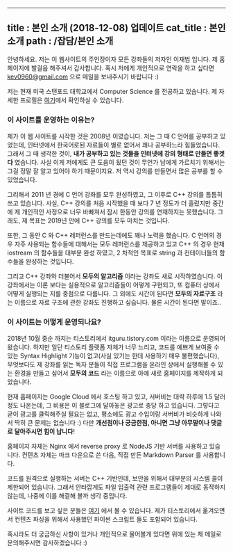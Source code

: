 -----------------
title : 본인 소개 (2018-12-08) 업데이트
cat_title : 본인 소개
path : /잡담/본인 소개
-----------------

안녕하세요. 저는 이 웹사이트의 주인장이자 모든 강좌들의 저자인 이재범 입니다. 제 홈페이지에 발걸음 해주셔서 감사합니다. 혹시 저에게 개인적으로 연락을 하고 싶다면 kev0960@gmail.com 으로 메일을 보내주시기 바랍니다 :)

저는 현재 미국 스탠포드 대학교에서 Computer Science 를 전공하고 있습니다. 제 자세한 프로필은 [여기](https://www.linkedin.com/in/jaebum-lee-416ab180/)에서 확인하실 수 있습니다.

### 이 사이트를 운영하는 이유는?

제가 이 웹 사이트를 시작한 것은 2008년 이였습니다. 저는 그 때 C 언어를 공부하고 있었는데, 인터넷에서 한국어로된 자료들이 별로 없어서 꽤나 공부하느라 힘들었습니다. 그래서 그 때 생각한 것이, **내가 공부하고 있는 것들을 인터넷에 강의 형태로 만들면 좋겟다** 였습니다. 사실 이게 저에게도 큰 도움이 됬던 것이 무언가 남에게 가르치기 위해서는 그걸 정말 잘 알고 있어야 하기 때문이지요. 저 역시 강의를 만들면서 많은 공부를 할 수 있었습니다.

그리해서 2011 년 경에 C 언어 강좌를 모두 완성하였고, 그 이후로 C++ 강의를 틈틈히 쓰고 있습니다. 사실, C++ 강의를 처음 시작했을 때 보다 7 년 정도가 더 흘렀지만 중간에 제 개인적인 사정으로 너무 바빠져서 잠시 한동안 강의를 연재하지는 못했습니다. 그래도, 제 목표는 2019년 안에 C++ 강의를 모두 마치는 것입니다. 

또한, 그 동안 C 와 C++ 레퍼런스를 만드는데에도 꽤나 노력을 했습니다. C 언어의 경우 자주 사용되는 함수들에 대해서는 모두 레퍼런스를 제공하고 있고 C++ 의 경우 현재 iostream 의 함수들을 대부분 완성 하였고, 2 차적인 목표로 string 과 컨테이너들의 함수들을 완성하는 것입니다.

그리고 C++ 강좌와 더불어서 **모두의 알고리즘** 이라는 강좌도 새로 시작하였습니다. 이 강좌에서는 이론 보다는 실용적으로 알고리즘들이 어떻게 구현되고, 또 컴퓨터 상에서 어떻게 실행되는 지를 중점으로 다룹니다. 그 외에도 시간이 된다면 **모두의 자료구조** 라는 이름으로 자료 구조에 관한 강좌도 진행하고 싶습니다. 물론 시간이 된다면 말이죠..

### 이 사이트는 어떻게 운영되나요?

2018년 10월 중순 까지는 티스토리에서 itguru.tistory.com 이라는 이름으로 운영되어 왔습니다. 하지만 일단 티스토리 플랫폼 자체가 너무 느리고, 코드를 예쁘게 보여줄 수 있는 Syntax Highlight 기능이 없고(사실 있기는 한데 사용하기 매우 불편했습니다), 무엇보다도 제 강좌를 읽는 독자 분들이 직접 프로그램을 온라인 상에서 실행해볼 수 있는 환경을 만들고 싶어서 **모두의 코드** 라는 이름으로 아예 새로 홈페이지를 제작하게 되었습니다.

현재 홈페이지는 Google Cloud 에서 호스팅 하고 있고, 서버비는 대략 하루에 1.5 달러 정도 나온는데, 그 비용은 이 블로그에 달아놓은 광고로 충당 하고 있습니다. 그렇다고 굳이 광고를 클릭해주실 필요는 없고, 평소에도 광고 수입이랑 서버비가 비슷하게 나와서 딱히 큰 문제는 없습니다 :) 다만 **개선점이나 궁금한점, 아니면 그냥 아무말이나 댓글로 달아주시면 힘이 납니다**!

홈페이지 자체는 Nginx 에서 reverse proxy 로 NodeJS 기반 서버를 사용하고 있습니다. 컨텐츠 자체는 마크 다운으로 쓴 다음, 직접 만든 Markdown Parser 를 사용합니다. 

코드를 원격으로 실행하는 서버는 C++ 기반인데, 보안을 위해서 대부분의 시스템 콜이 제한되어 있습니다. 그래서 안타깝게도 파일 입출력 관련 프로그램들이 제대로 동작하지 않는데, 나중에 이를 해결해 볼까 생각 중입니다. 

사이트 코드를 보고 싶은 분들은 [여기](https://github.com/kev0960/ModooCode) 에서 볼 수 있습니다. 제가 티스토리에서 옮겨오면서 컨텐츠 파싱을 위해서 사용했던 파이썬 스크립트 들도 포함되어 있습니다.

혹시라도 더 궁금하신 사항이 있거나 개인적으로 물어볼게 있다면 위에 있는 제 메일로 문의해주시면 감사하겠습니다 :) 